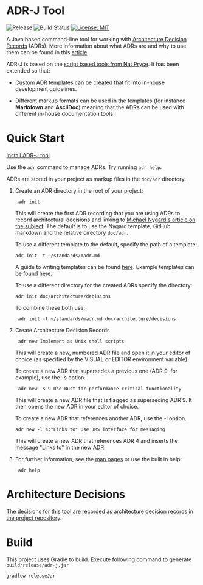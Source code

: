 
# ADR-J Tool
![Release](https://img.shields.io/github/v/release/adoble/adr-j)
![Build Status](https://github.com/adoble/adr-j/actions/workflows/gradle.yml/badge.svg)
[![License: MIT](https://img.shields.io/badge/License-MIT-yellow.svg)](https://opensource.org/licenses/MIT)


A Java based command-line tool for working with [Architecture Decision Records][ADRs] (ADRs). More information about what ADRs are and why to use them can be found in this [article](https://adr.github.io/).

ADR-J is based on the [script based tools from Nat Pryce](https://github.com/npryce/adr-tools). It has been extended so that:

- Custom ADR templates can be created that fit into in-house development guidelines.

- Different markup formats can be used in the templates (for instance **Markdown** and **AsciiDoc**) meaning that the ADRs can be used with different in-house documentation tools.  

# Quick Start

[Install ADR-J tool](./doc/usage/INSTALL.md)

Use the `adr` command to manage ADRs.  Try running `adr help`.

ADRs are stored in your project as markup files in the `doc/adr` directory.


1. Create an ADR directory in the root of your project:

        adr init 

    This will create the first ADR recording that you are using ADRs
    to record architectural decisions and linking to
    [Michael Nygard's article on the subject][ADRs]. The default is to use the Nygard template, GitHub markdown and the relative directory `doc/adr`. 
 
    To use a different template to the default, specify the path of a template:

       adr init -t ~/standards/madr.md 

    A guide to writing templates can be found [here](./doc/usage/Writing_Templates.md). Example templates can be found [here](./doc/example_templates).

    To use a different directory for the created ADRs specify the directory:

       adr init doc/architecture/decisions

    To combine these both use:

        adr init -t ~/standards/madr.md doc/architecture/decisions


2. Create Architecture Decision Records

        adr new Implement as Unix shell scripts

    This will create a new, numbered ADR file and open it in your
    editor of choice (as specified by the VISUAL or EDITOR environment
    variable).

    To create a new ADR that supersedes a previous one (ADR 9, for example), use the -s option.

        adr new -s 9 Use Rust for performance-critical functionality

    This will create a new ADR file that is flagged as superseding
    ADR 9.  It then opens the new ADR in your
    editor of choice.

    To create a new ADR that references another ADR, use the -l option.

       adr new -l 4:"Links to" Use JMS interface for messaging

   This will create a new ADR that references ADR 4 and inserts the message
   "Links to" in the new ADR.  

3. For further information, see the [man pages](doc/man/adr.md) or use the built in help:

        adr help



# Architecture Decisions

The decisions for this tool are recorded as [architecture decision records in the project repository](doc/adr/).

# Build


This project uses Gradle to build. Execute following command to generate `build/release/adr-j.jar`

    gradlew releaseJar

[ADRs]: http://thinkrelevance.com/blog/2011/11/15/documenting-architecture-decisions

